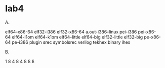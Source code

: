 # lab4

A.

elf64-x86-64
elf32-i386 
elf32-x86-64 
a.out-i386-linux 
pei-i386 
pei-x86-64 
elf64-l1om 
elf64-k1om 
elf64-little 
elf64-big 
elf32-little 
elf32-big 
pe-x86-64 
pe-i386 
plugin 
srec 
symbolsrec 
verilog 
tekhex
binary 
ihex


B.

1 8
4 8
4 8
8 8                 
